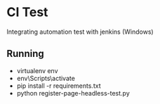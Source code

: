 # CI Test
Integrating automation test with jenkins (Windows)

## Running
- virtualenv env
- env\Scripts\activate
- pip install -r requirements.txt
- python register-page-headless-test.py